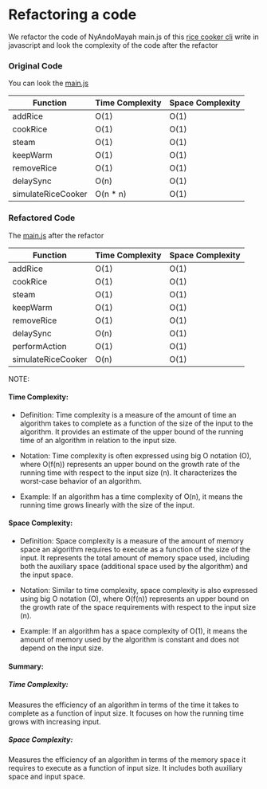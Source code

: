 # Refactoring a code

We refactor the code of NyAndoMayah main.js of this [rice cooker cli](https://github.com/hei-school/cc-d4-rice-cooker-ci-NyAndoMayah/tree/feat/js) write in javascript and look the complexity of the code after the refactor

### Original Code

You can look the [main.js](https://github.com/hei-school/cc-d4-rice-cooker-ci-NyAndoMayah/blob/feat/js/js/main.js)

| Function           | Time Complexity | Space Complexity |
| ------------------ | --------------- | ---------------- |
| addRice            | O(1)            | O(1)             |
| cookRice           | O(1)            | O(1)             |
| steam              | O(1)            | O(1)             |
| keepWarm           | O(1)            | O(1)             |
| removeRice         | O(1)            | O(1)             |
| delaySync          | O(n)            | O(1)             |
| simulateRiceCooker | O(n \* n)       | O(1)             |

### Refactored Code

The [main.js](https://github.com/miharyjoe/test---cc/blob/main/main.js) after the refactor

| Function           | Time Complexity | Space Complexity |
| ------------------ | --------------- | ---------------- |
| addRice            | O(1)            | O(1)             |
| cookRice           | O(1)            | O(1)             |
| steam              | O(1)            | O(1)             |
| keepWarm           | O(1)            | O(1)             |
| removeRice         | O(1)            | O(1)             |
| delaySync          | O(n)            | O(1)             |
| performAction      | O(1)            | O(1)             |
| simulateRiceCooker | O(n)            | O(1)             |

NOTE:

#### Time Complexity:

- Definition:
  Time complexity is a measure of the amount of time an algorithm takes to complete as a function of the size of the input to the algorithm. It provides an estimate of the upper bound of the running time of an algorithm in relation to the input size.

- Notation:
  Time complexity is often expressed using big O notation (O), where O(f(n)) represents an upper bound on the growth rate of the running time with respect to the input size (n). It characterizes the worst-case behavior of an algorithm.

- Example:
  If an algorithm has a time complexity of O(n), it means the running time grows linearly with the size of the input.

#### Space Complexity:

- Definition:
  Space complexity is a measure of the amount of memory space an algorithm requires to execute as a function of the size of the input. It represents the total amount of memory space used, including both the auxiliary space (additional space used by the algorithm) and the input space.

- Notation:
  Similar to time complexity, space complexity is also expressed using big O notation (O), where O(f(n)) represents an upper bound on the growth rate of the space requirements with respect to the input size (n).

- Example:
  If an algorithm has a space complexity of O(1), it means the amount of memory used by the algorithm is constant and does not depend on the input size.

#### Summary:

##### Time Complexity:

Measures the efficiency of an algorithm in terms of the time it takes to complete as a function of input size. It focuses on how the running time grows with increasing input.

##### Space Complexity:

Measures the efficiency of an algorithm in terms of the memory space it requires to execute as a function of input size. It includes both auxiliary space and input space.

